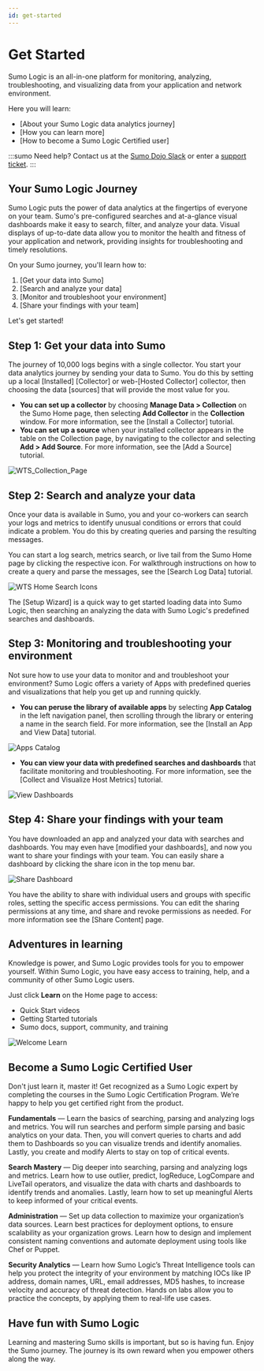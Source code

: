 ```yaml
---
id: get-started
---
```


# Get Started

Sumo Logic is an all-in-one platform for monitoring, analyzing,
troubleshooting, and visualizing data from your application and network
environment.

Here you will learn:

- [About your Sumo Logic data analytics journey]
- [How you can learn more]
- [How to become a Sumo Logic Certified user]

:::sumo Need help?
Contact us at the [Sumo Dojo Slack](https://sumodojo.slack.com/) or enter a [support ticket](https://support.sumologic.com/hc/en-us).
:::

## Your Sumo Logic Journey

Sumo Logic puts the power of data analytics at the fingertips of
everyone on your team. Sumo's pre-configured searches and at-a-glance
visual dashboards make it easy to search, filter, and analyze your data.
Visual displays of up-to-date data allow you to monitor the health and
fitness of your application and network, providing insights
for troubleshooting and timely resolutions.

On  your Sumo journey, you'll learn how to:

1. [Get your data into Sumo]
1. [Search and analyze your data]
1. [Monitor and troubleshoot your environment]
1. [Share your findings with your team]

Let's get started!

## Step 1: Get your data into Sumo

The journey of 10,000 logs begins with a single collector. You start
your data analytics journey by sending your data to Sumo. You do this by
setting up a local [Installed] [Collector] or web-[Hosted Collector] collector, then
choosing the data [sources] that will provide the most value for you. 

- **You can set up a collector** by choosing **Manage Data > Collection** on the Sumo Home page, then selecting **Add Collector** in the **Collection** window. For more information, see the [Install a Collector] tutorial.
- **You can set up a source** when your installed collector appears in the table on the Collection page, by navigating to the collector and selecting **Add > Add Source**. For more information, see the [Add a Source] tutorial.

![WTS_Collection_Page](/img/get-started/WTS_Collection_Page.png)

## Step 2: Search and analyze your data

Once your data is available in Sumo, you and your co-workers can search your logs and metrics to identify unusual conditions or errors that could indicate a problem. You do this by creating queries and parsing the resulting messages. 

You can start a log search, metrics search, or live tail from the Sumo Home page by clicking the respective icon. For walkthrough instructions on how to create a query and parse the messages, see the [Search Log Data] tutorial.

![WTS Home Search Icons](/img/get-started/WTS_Home-Search-icons.png)

The [Setup Wizard] is a quick way to get started loading data into Sumo Logic, then searching an analyzing the data with Sumo Logic's predefined searches and dashboards. 

## Step 3: Monitoring and troubleshooting your environment

Not sure how to use your data to monitor and and troubleshoot your environment? Sumo Logic offers a variety of Apps with predefined queries and visualizations that help you get up and running quickly. 

- **You can peruse the library of available apps** by selecting **App Catalog** in the left navigation panel, then scrolling through the library or entering a name in the search field. For more information, see the [Install an App and View  Data] tutorial.

![Apps Catalog](/img/get-started/WTS_Apps-Catalog.png)

- **You can view your data with predefined searches and dashboards** that facilitate monitoring and troubleshooting. For more information, see the [Collect and Visualize Host Metrics] tutorial.

![View Dashboards](/img/get-started/WTS_View-Dashboards.png)

## Step 4: Share your findings with your team

You have downloaded an app and analyzed your data with searches and dashboards. You may even have [modified your dashboards], and now you want to share your findings with your team. You can easily share a dashboard by clicking the share icon in the top menu bar.

![Share Dashboard](/img/get-started/WTS_Share-dashboard.png)

You have the ability to share with individual users and groups with specific roles, setting the specific access permissions. You can edit the sharing permissions at any time, and share and revoke permissions as needed. For more information see the [Share Content] page.

## Adventures in learning

Knowledge is power, and Sumo Logic provides tools for you to empower
yourself. Within Sumo Logic, you have easy access to training, help, and
a community of other Sumo Logic users.

Just click **Learn** on the Home page to access:

- Quick Start videos
- Getting Started tutorials
- Sumo docs, support, community, and training

![Welcome Learn](/img/get-started/Welcome_learn.png)

## Become a Sumo Logic Certified User

Don't just learn it, master it! Get recognized as a Sumo Logic expert by completing the courses in the Sumo Logic  Certification Program. We’re happy to help you get certified right from the product.

**Fundamentals** — Learn the basics of searching, parsing and analyzing logs and metrics. You will run searches and perform simple parsing and basic analytics on your data. Then, you will convert queries to charts and add them to Dashboards so you can visualize trends and identify anomalies. Lastly, you create and modify Alerts to stay on top of critical events.

**Search Mastery** — Dig deeper into searching, parsing and analyzing logs and metrics. Learn how to use outlier, predict, logReduce, LogCompare and LiveTail operators, and visualize the data with charts and dashboards to identify trends and anomalies. Lastly, learn how to set up meaningful Alerts to keep informed of your critical events.

**Administration** — Set up data collection to maximize your organization’s data sources. Learn best practices for deployment options, to ensure scalability as your organization grows. Learn how to design and implement consistent naming conventions and automate deployment using tools like Chef or Puppet.

**Security Analytics** — Learn how Sumo Logic’s Threat Intelligence tools can help you protect the integrity of your environment by matching IOCs like IP address, domain names, URL, email addresses, MD5 hashes, to increase velocity and accuracy of threat detection. Hands on labs allow you to practice the concepts, by applying them to real-life use cases.

## Have fun with Sumo Logic

Learning and mastering Sumo skills is important, but so is having fun. Enjoy the Sumo journey. The journey is its own reward when you empower others along the way.

